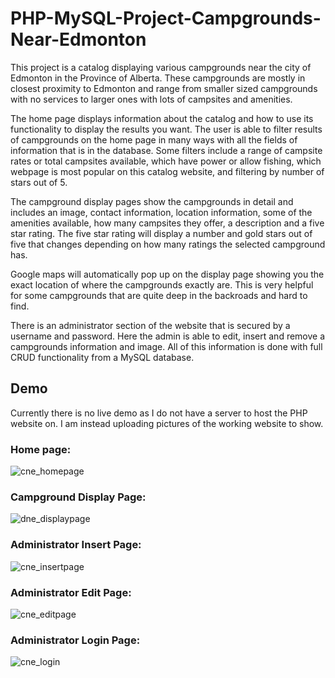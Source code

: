 PHP-MySQL-Project-Campgrounds-Near-Edmonton
======
This project is a catalog displaying various campgrounds near the city of Edmonton in the Province of Alberta. These campgrounds are mostly in closest proximity to Edmonton and range from smaller sized campgrounds with no services to larger ones with lots of campsites and amenities.

The home page displays information about the catalog and how to use its functionality to display the results you want. The user is able to filter results of campgrounds on the home page in many ways with all the fields of information that is in the database. Some filters include a range of campsite rates or total campsites available, which have power or allow fishing, which webpage is most popular on this catalog website, and filtering by number of stars out of 5. 

The campground display pages show the campgrounds in detail and includes an image, contact information, location information, some of the amenities available, how many campsites they offer, a description and a five star rating. The five star rating will display a number and gold stars out of five that changes depending on how many ratings the selected campground has.

Google maps will automatically pop up on the display page showing you the exact location of where the campgrounds exactly are. This is very helpful for some campgrounds that are quite deep in the backroads and hard to find. 

There is an administrator section of the website that is secured by a username and password. Here the admin is able to edit, insert and remove a campgrounds information and image. All of this information is done with full CRUD functionality from a MySQL database.

Demo
------
Currently there is no live demo as I do not have a server to host the PHP website on. I am instead uploading pictures of the working website to show.

### Home page:
![cne_homepage](https://user-images.githubusercontent.com/31744067/39598137-c5a234e2-4ed4-11e8-85d8-4038429eddf7.png)

### Campground Display Page:
![dne_displaypage](https://user-images.githubusercontent.com/31744067/39598145-cefe6416-4ed4-11e8-8de5-08d29256a46e.png)

### Administrator Insert Page:
![cne_insertpage](https://user-images.githubusercontent.com/31744067/39598155-d99000b0-4ed4-11e8-96a4-6eb1835b8512.png)

### Administrator Edit Page:
![cne_editpage](https://user-images.githubusercontent.com/31744067/39598162-dc4693aa-4ed4-11e8-85a7-f1bf6461f4a4.png)

### Administrator Login Page:
![cne_login](https://user-images.githubusercontent.com/31744067/39598168-deccf11e-4ed4-11e8-8d97-40757235f197.png)
